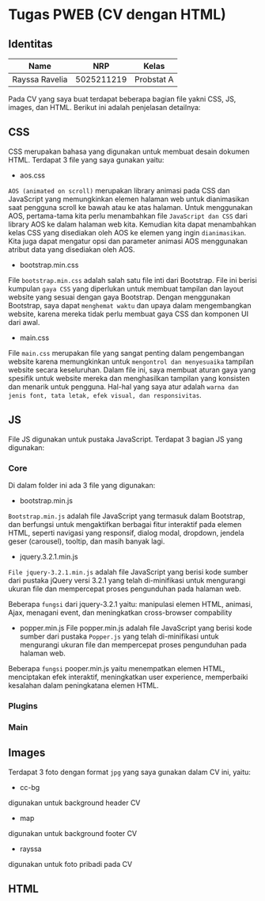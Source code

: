 # Tugas PWEB (CV dengan HTML)

## Identitas
| Name           | NRP        | Kelas     |
| ---            | ---        | ----------|
| Rayssa Ravelia | 5025211219 |Probstat A |

Pada CV yang saya buat terdapat beberapa bagian file yakni CSS, JS, images, dan HTML. Berikut ini adalah penjelasan detailnya:

## CSS
CSS merupakan bahasa yang digunakan untuk membuat desain dokumen HTML. Terdapat 3 file yang saya gunakan yaitu:
- aos.css

`AOS (animated on scroll)` merupakan library animasi pada CSS dan JavaScript yang memungkinkan elemen halaman web untuk dianimasikan saat pengguna scroll ke bawah atau ke atas halaman. 
Untuk menggunakan AOS, pertama-tama kita perlu menambahkan file `JavaScript dan CSS` dari library AOS ke dalam halaman web kita. Kemudian kita dapat menambahkan kelas CSS yang disediakan oleh AOS ke elemen yang ingin `dianimasikan`. Kita juga dapat mengatur opsi dan parameter animasi AOS menggunakan atribut data yang disediakan oleh AOS.

- bootstrap.min.css

File `bootstrap.min.css` adalah salah satu file inti dari Bootstrap. File ini berisi kumpulan `gaya CSS` yang diperlukan untuk membuat tampilan dan layout website yang sesuai dengan gaya Bootstrap.
Dengan menggunakan Bootstrap, saya dapat `menghemat waktu` dan upaya dalam mengembangkan website, karena mereka tidak perlu membuat gaya CSS dan komponen UI dari awal.

- main.css

File `main.css` merupakan file yang sangat penting dalam pengembangan website karena memungkinkan untuk `mengontrol dan menyesuaika` tampilan website secara keseluruhan. Dalam file ini, saya membuat aturan gaya yang spesifik untuk website mereka dan menghasilkan tampilan yang konsisten dan menarik untuk pengguna. Hal-hal yang saya atur adalah `warna dan jenis font, tata letak, efek visual, dan responsivitas`.

## JS
File JS digunakan untuk pustaka JavaScript. Terdapat 3 bagian JS yang digunakan:

### Core
Di dalam folder ini ada 3 file yang digunakan:

- bootstrap.min.js

`Bootstrap.min.js` adalah file JavaScript yang termasuk dalam Bootstrap, dan berfungsi untuk mengaktifkan berbagai fitur interaktif pada elemen HTML, seperti navigasi yang responsif, dialog modal, dropdown, jendela geser (carousel), tooltip, dan masih banyak lagi.

- jquery.3.2.1.min.js

`File jquery-3.2.1.min.js` adalah file JavaScript yang berisi kode sumber dari pustaka jQuery versi 3.2.1 yang telah di-minifikasi untuk mengurangi ukuran file dan mempercepat proses pengunduhan pada halaman web.

Beberapa `fungsi` dari jquery-3.2.1 yaitu: manipulasi elemen HTML, animasi, Ajax, menagani event, dan meningkatkan cross-browser compability

- popper.min.js
File popper.min.js adalah file JavaScript yang berisi kode sumber dari pustaka `Popper.js` yang telah di-minifikasi untuk mengurangi ukuran file dan mempercepat proses pengunduhan pada halaman web. 

Beberapa `fungsi` pooper.min.js yaitu menempatkan elemen HTML, menciptakan efek interaktif, meningkatkan user experience, memperbaiki kesalahan dalam peningkatana elemen HTML.

### Plugins

### Main

## Images
Terdapat 3 foto dengan format `jpg` yang saya gunakan dalam CV ini, yaitu:
- cc-bg

digunakan untuk background header CV

- map

digunakan untuk background footer CV

- rayssa

digunakan untuk foto pribadi pada CV

## HTML
